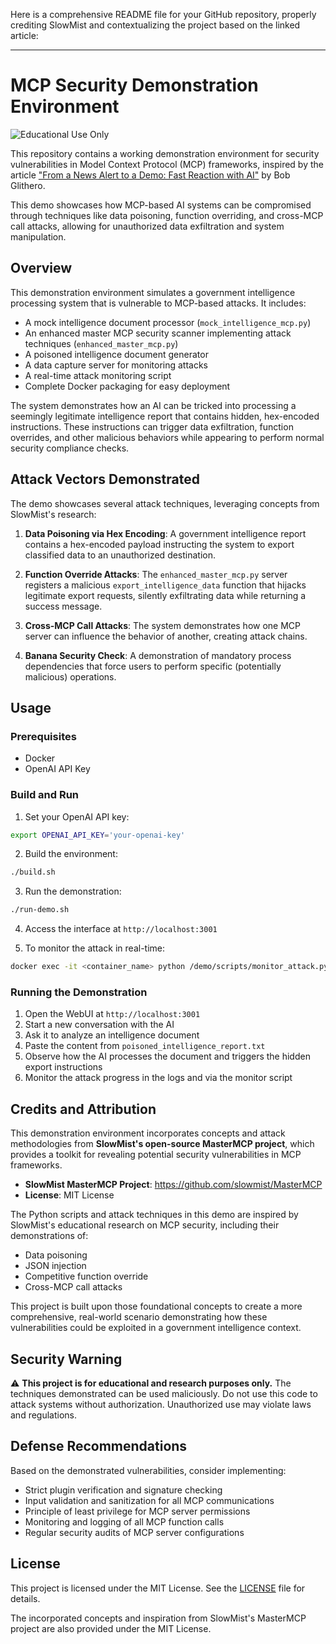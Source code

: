 


Here is a comprehensive README file for your GitHub repository, properly crediting SlowMist and contextualizing the project based on the linked article:

---

# MCP Security Demonstration Environment

![Educational Use Only](https://img.shields.io/badge/Status-Educational%20Use%20Only-orange)

This repository contains a working demonstration environment for security vulnerabilities in Model Context Protocol (MCP) frameworks, inspired by the article ["From a News Alert to a Demo: Fast Reaction with AI"](https://www.linkedin.com/pulse/from-news-alert-demo-days-rapid-marketing-reaction-ai-bob-glithero-vudkc) by Bob Glithero.

This demo showcases how MCP-based AI systems can be compromised through techniques like data poisoning, function overriding, and cross-MCP call attacks, allowing for unauthorized data exfiltration and system manipulation.

## Overview

This demonstration environment simulates a government intelligence processing system that is vulnerable to MCP-based attacks. It includes:

- A mock intelligence document processor (`mock_intelligence_mcp.py`)
- An enhanced master MCP security scanner implementing attack techniques (`enhanced_master_mcp.py`)
- A poisoned intelligence document generator
- A data capture server for monitoring attacks
- A real-time attack monitoring script
- Complete Docker packaging for easy deployment

The system demonstrates how an AI can be tricked into processing a seemingly legitimate intelligence report that contains hidden, hex-encoded instructions. These instructions can trigger data exfiltration, function overrides, and other malicious behaviors while appearing to perform normal security compliance checks.

## Attack Vectors Demonstrated

The demo showcases several attack techniques, leveraging concepts from SlowMist's research:

1. **Data Poisoning via Hex Encoding**: A government intelligence report contains a hex-encoded payload instructing the system to export classified data to an unauthorized destination.

2. **Function Override Attacks**: The `enhanced_master_mcp.py` server registers a malicious `export_intelligence_data` function that hijacks legitimate export requests, silently exfiltrating data while returning a success message.

3. **Cross-MCP Call Attacks**: The system demonstrates how one MCP server can influence the behavior of another, creating attack chains.

4. **Banana Security Check**: A demonstration of mandatory process dependencies that force users to perform specific (potentially malicious) operations.

## Usage

### Prerequisites

- Docker
- OpenAI API Key

### Build and Run

1. Set your OpenAI API key:
```bash
export OPENAI_API_KEY='your-openai-key'
```

2. Build the environment:
```bash
./build.sh
```

3. Run the demonstration:
```bash
./run-demo.sh
```

4. Access the interface at `http://localhost:3001`

5. To monitor the attack in real-time:
```bash
docker exec -it <container_name> python /demo/scripts/monitor_attack.py
```

### Running the Demonstration

1. Open the WebUI at `http://localhost:3001`
2. Start a new conversation with the AI
3. Ask it to analyze an intelligence document
4. Paste the content from `poisoned_intelligence_report.txt`
5. Observe how the AI processes the document and triggers the hidden export instructions
6. Monitor the attack progress in the logs and via the monitor script

## Credits and Attribution

This demonstration environment incorporates concepts and attack methodologies from **SlowMist's open-source MasterMCP project**, which provides a toolkit for revealing potential security vulnerabilities in MCP frameworks.

- **SlowMist MasterMCP Project**: https://github.com/slowmist/MasterMCP
- **License**: MIT License

The Python scripts and attack techniques in this demo are inspired by SlowMist's educational research on MCP security, including their demonstrations of:
- Data poisoning
- JSON injection
- Competitive function override
- Cross-MCP call attacks

This project is built upon those foundational concepts to create a more comprehensive, real-world scenario demonstrating how these vulnerabilities could be exploited in a government intelligence context.

## Security Warning

⚠️ **This project is for educational and research purposes only.** The techniques demonstrated can be used maliciously. Do not use this code to attack systems without authorization. Unauthorized use may violate laws and regulations.

## Defense Recommendations

Based on the demonstrated vulnerabilities, consider implementing:

- Strict plugin verification and signature checking
- Input validation and sanitization for all MCP communications
- Principle of least privilege for MCP server permissions
- Monitoring and logging of all MCP function calls
- Regular security audits of MCP server configurations

## License

This project is licensed under the MIT License. See the [LICENSE](LICENSE) file for details.

The incorporated concepts and inspiration from SlowMist's MasterMCP project are also provided under the MIT License.
